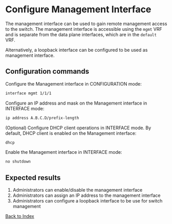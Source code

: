 # Configure Management Interface

The management interface can be used to gain remote management access to the switch.
The management interface is accessible using the `mgmt` VRF and is separate from the data plane interfaces, which are in the `default` VRF.

Alternatively, a loopback interface can be configured to be used as management interface.

## Configuration commands

Configure the Management interface in CONFIGURATION mode:

```bash
interface mgmt 1/1/1
```

Configure an IP address and mask on the Management interface in INTERFACE mode:

```bash
ip address A.B.C.D/prefix-length
```

(Optional) Configure DHCP client operations in INTERFACE mode. By default, DHCP client is enabled on the Management interface:

```bash
dhcp
```

Enable the Management interface in INTERFACE mode:

```bash
no shutdown
```

## Expected results

1. Administrators can enable/disable the management interface
2. Administrators can assign an IP address to the management interface
3. Administrators can configure a loopback interface to be use for switch management

[Back to Index](index.md)
